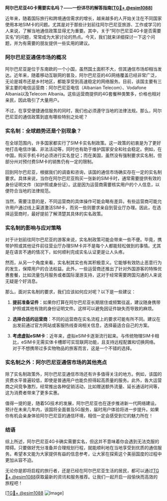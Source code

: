 **阿尔巴尼亚4G卡需要实名吗？——一份详尽的解答指南[[TG💪+ @esim1088](https://t.me/s/esim1088)]**

近年来，随着国际旅行和跨境通信需求的增长，越来越多的人开始关注在不同国家使用本地SIM卡的问题。尤其是对于那些计划前往阿尔巴尼亚旅游、工作或学习的人来说，了解当地通信政策显得尤为重要。其中，关于“阿尔巴尼亚4G卡是否需要实名”的问题，常常成为大家讨论的热点。今天，我们就来详细探讨一下这个问题，并为有需要的朋友提供一些实用的建议。

### 阿尔巴尼亚通信市场的概况

阿尔巴尼亚是位于东南欧的一个小国，虽然国土面积不大，但其通信市场却相当发达。近年来，随着移动互联网的普及，阿尔巴尼亚的4G网络覆盖已经非常广泛，无论是城市还是乡村地区，都能享受到高速稳定的网络服务。目前，该国主要有三家主要的电信运营商：阿尔巴尼亚电信（Albanian Telecom）、Vodafone Albania以及Telecom Albania。这些运营商提供的4G套餐种类繁多，价格也相对亲民，因此吸引了大量用户。

不过，在享受便捷通信服务的同时，我们也必须遵守当地的法律法规。那么，阿尔巴尼亚的通信政策到底有哪些特别之处呢？

### 实名制：全球趋势还是个别现象？

在全球范围内，许多国家都实行了SIM卡实名制政策。这一政策的初衷是为了更好地打击电信诈骗、非法活动等，同时也有助于维护国家安全和社会稳定。例如，在中国，购买手机卡时必须进行实名登记；而在美国，虽然没有强制要求实名制，但部分州对预付费SIM卡的销售仍有一定的限制。

回到阿尔巴尼亚，根据我们的调查和咨询，该国的通信市场确实存在一定的实名制要求。具体来说，当你在阿尔巴尼亚购买一张新的SIM卡时，通常需要提供有效的身份证明文件（如护照或身份证）。这是因为运营商需要核实用户的个人信息，以便符合当地的法律规范。

当然，需要注意的是，不同运营商的具体操作可能会略有差异。有些运营商可能允许用户通过线上渠道激活SIM卡，而另一些则要求亲自到营业厅办理。因此，在选择运营商时，最好提前了解清楚其具体的实名政策。

### 实名制的影响与应对策略

对于计划前往阿尔巴尼亚的游客来说，实名制政策可能会带来一些不便。毕竟，携带护照或其他证件前往营业厅办理SIM卡并不是每个人都能轻松做到的事情。尤其是在语言不通的情况下，如何顺利完成实名认证更是让人头疼。

然而，从另一个角度来看，实名制其实也有其积极意义。它能够有效防止恶意行为的发生，保障用户的合法权益。此外，一些运营商还推出了针对外国游客的特殊优惠套餐，比如流量包月服务或者国际漫游支持，这对于经常需要跨国沟通的人来说无疑是个好消息。

那么，面对实名制的要求，我们应该如何应对呢？以下是一些建议：

1. **提前准备证件**：如果你打算在阿尔巴尼亚长期居住或频繁往返，建议随身携带护照或其他有效的身份证明文件。这样可以避免因证件缺失而导致的麻烦。
   
2. **选择合适的运营商**：不同的运营商在实名流程上的要求可能有所不同。建议在出发前通过官方网站或客服热线查询相关信息，选择最适合自己的方案。

3. **考虑虚拟eSIM卡**：近年来，虚拟eSIM卡逐渐流行起来。与传统物理SIM卡相比，eSIM卡无需实体卡槽即可实现联网功能，且支持远程配置和切换网络。对于不想携带过多实物物品的旅客而言，这是一个不错的选择。

### 实名制之外：阿尔巴尼亚通信市场的其他亮点

除了实名制政策外，阿尔巴尼亚通信市场还有许多值得关注的地方。例如，该国的资费水平普遍较低，即使是普通用户也能负担得起高质量的服务。此外，各大运营商之间竞争激烈，经常推出各种促销活动，比如赠送额外流量、延长通话时间等，这为消费者带来了更多实惠。

值得一提的是，随着5G技术的发展，阿尔巴尼亚也在逐步推进新一代网络建设。预计在未来几年内，该国将全面普及5G服务，届时用户体验将进一步提升。如果你有机会亲身体验阿尔巴尼亚的通信环境，相信一定会感受到它的魅力所在！

### 结语

综上所述，阿尔巴尼亚4G卡确实需要实名，但这并不意味着你会遇到无法克服的障碍。只要做好充分准备并合理规划行程，就能顺利地在当地享受到优质的通信服务。希望本文能为大家提供有益的信息参考，让大家在探索这个美丽国度的过程中更加从容不迫。

无论你是即将启程的旅行者，还是已经在阿尔巴尼亚生活的居民，都可以通过[TG💪+ @esim1088](https://t.me/s/esim1088)获取最新的资讯和服务推荐。让我们一起开启一段愉快而高效的旅程吧！

[[TG💪+ @esim1088](https://t.me/s/esim1088) ![Image](https://i.postimg.cc/4NQfJmqS/Snipaste-2025-05-13-00-14-12.png)]